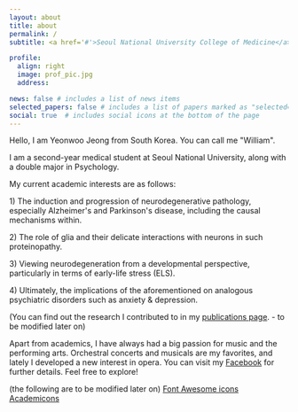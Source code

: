 ```yaml
---
layout: about
title: about
permalink: /
subtitle: <a href='#'>Seoul National University College of Medicine</a>. Jongno-gu, Seoul, South Korea. willijung1@snu.ac.kr.

profile:
  align: right
  image: prof_pic.jpg
  address:

news: false # includes a list of news items
selected_papers: false # includes a list of papers marked as "selected={true}"
social: true  # includes social icons at the bottom of the page
---
```


Hello, I am Yeonwoo Jeong from South Korea. You can call me "William".

I am a second-year medical student at Seoul National University, along with a double major in Psychology.

My current academic interests are as follows:
<p>1) The induction and progression of neurodegenerative pathology, especially Alzheimer's and Parkinson's disease, including the causal mechanisms within.</p>
<p>2) The role of glia and their delicate interactions with neurons in such proteinopathy.</p>
<p>3) Viewing neurodegeneration from a developmental perspective, particularly in terms of early-life stress (ELS).</p>
<p>4) Ultimately, the implications of the aforementioned on analogous psychiatric disorders such as anxiety & depression.</p>

(You can find out the research I contributed to in my [publications page](/al-folio/publications/). - to be modified later on)

Apart from academics, I have always had a big passion for music and the performing arts. Orchestral concerts and musicals are my favorites, and lately I developed a new interest in opera.
You can visit my [Facebook](https://www.facebook.com/ywj.cosmos/) for further details. Feel free to explore!

(the following are to be modified later on)
[Font Awesome icons](http://fortawesome.github.io/Font-Awesome/)
[Academicons](https://jpswalsh.github.io/academicons/)
